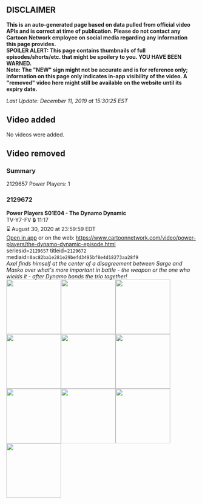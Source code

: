 ## DISCLAIMER
**This is an auto-generated page based on data pulled from official video APIs and is correct at time of publication. Please do not contact any Cartoon Network employee on social media regarding any information this page provides.**  
**SPOILER ALERT: This page contains thumbnails of full episodes/shorts/etc. that might be spoilery to you. YOU HAVE BEEN WARNED.**  
**Note: The "NEW" sign might not be accurate and is for reference only; information on this page only indicates in-app visibility of the video. A "removed" video here might still be available on the website until its expiry date.**  

_Last Update: December 11, 2019 at 15:30:25 EST_
## Video added
No videos were added.  
## Video removed
### Summary
2129657 Power Players: 1  
### 2129672
**Power Players S01E04 - The Dynamo Dynamic**  
TV-Y7-FV 🔒 11:17  
⌛ August 30, 2020 at 23:59:59 EDT  
[Open in app](https://tinyurl.com/vk52edy) or on the web: https://www.cartoonnetwork.com/video/power-players/the-dynamo-dynamic-episode.html  
seriesid=`2129657` titleid=`2129672` mediaid=`0ac82ba1e281e29befd3495bf8e4d18273aa28f9`  
_Axel finds himself at the center of a disagreement between Sarge and Masko over what's more important in battle - the weapon or the one who wields it - after Dynamo bonds the trio together!_  
<a href="https://s3.amazonaws.com/cartoonorchestrator/2129672_001_1280x720.jpg"><img src="https://s3.amazonaws.com/cartoonorchestrator/2129672_001_640x360.jpg" height="144px" /></a><a href="https://s3.amazonaws.com/cartoonorchestrator/2129672_002_1280x720.jpg"><img src="https://s3.amazonaws.com/cartoonorchestrator/2129672_002_640x360.jpg" height="144px" /></a><a href="https://s3.amazonaws.com/cartoonorchestrator/2129672_003_1280x720.jpg"><img src="https://s3.amazonaws.com/cartoonorchestrator/2129672_003_640x360.jpg" height="144px" /></a><a href="https://s3.amazonaws.com/cartoonorchestrator/2129672_004_1280x720.jpg"><img src="https://s3.amazonaws.com/cartoonorchestrator/2129672_004_640x360.jpg" height="144px" /></a><a href="https://s3.amazonaws.com/cartoonorchestrator/2129672_005_1280x720.jpg"><img src="https://s3.amazonaws.com/cartoonorchestrator/2129672_005_640x360.jpg" height="144px" /></a><a href="https://s3.amazonaws.com/cartoonorchestrator/2129672_006_1280x720.jpg"><img src="https://s3.amazonaws.com/cartoonorchestrator/2129672_006_640x360.jpg" height="144px" /></a><a href="https://s3.amazonaws.com/cartoonorchestrator/2129672_007_1280x720.jpg"><img src="https://s3.amazonaws.com/cartoonorchestrator/2129672_007_640x360.jpg" height="144px" /></a><a href="https://s3.amazonaws.com/cartoonorchestrator/2129672_008_1280x720.jpg"><img src="https://s3.amazonaws.com/cartoonorchestrator/2129672_008_640x360.jpg" height="144px" /></a><a href="https://s3.amazonaws.com/cartoonorchestrator/2129672_009_1280x720.jpg"><img src="https://s3.amazonaws.com/cartoonorchestrator/2129672_009_640x360.jpg" height="144px" /></a><a href="https://s3.amazonaws.com/cartoonorchestrator/2129672_010_1280x720.jpg"><img src="https://s3.amazonaws.com/cartoonorchestrator/2129672_010_640x360.jpg" height="144px" /></a>

